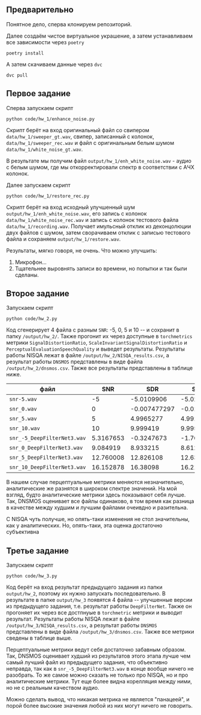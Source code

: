## Предварительно
Понятное дело, сперва клонируем репозиторий.

Далее создаём чистое виртуальное украшение, а затем устанавливаем все зависимости через `poetry`

```
poetry install
```

А затем скачиваем данные через `dvc`

```
dvc pull
```

## Первое задание

Сперва запускаем скрипт

```
python code/hw_1/enhance_noise.py
```
Скрипт берёт на вход оригинальный файл со свипером `data/hw_1/sweeper_gt.wav`, свипер, записанный с колонок, `data/hw_1/sweeper_rec.wav` и файл с оригинальным белым шумом `data/hw_1/white_noise_gt.wav`.

В результате мы получим файл `output/hw_1/enh_white_noise.wav` - аудио с белым шумом, где мы откорректировали спектр в соответствии с АЧХ колонок.

Далее запускаем скрипт

```
python code/hw_1/restore_rec.py
```

Скрипт берёт на вход исходный улучшенный шум `output/hw_1/enh_white_noise.wav`, его запись с колонок `data/hw_1/white_noise_rec.wav` и запись с колонок тестового файла `data/hw_1/recording.wav`. Получает имульсный отклик из деконцолюции двух файлов с шумом, затем сворачиваем отклик с записью тестового файла и сохраняем `output/hw_1/restore.wav`.

Результаты, мягко говоря, не очень. Что можно улучшить:

1. Микрофон...
2. Тщательнее выровнять записи во времени, но попытки и так были сделаны.

## Второе задание

Запускаем скрипт

```
python code/hw_2.py
```

Код сгенерирует 4 файла с разным `SNR`: -5, 0, 5 и 10 -- и сохранит в папку
`/output/hw_2/`. Также прогонит их через доступные в `torchmetrics` метрики
`SignalDistortionRatio`, `ScaleInvariantSignalDistortionRatio` и
`PerceptualEvaluationSpeechQuality` и выведет результаты. Результаты работы
NISQA лежат в файле `/output/hw_2/NISQA_results.csv`, а результат работы `DNSMOS` представлены в виде
файла `/output/hw_2/dnsmos.csv`. Также все результаты представлены в таблице
ниже.




| файл | SNR | SDR | SI-SDR | PESQ | NISQA(mos_pred) | NISQA(noi_pred) | NISQA(dis_pred) | NISQA(col_pred) | NISQA(loud_pred) | DNSMOS | MOS |
| --- | --- | --- | --- | --- | --- | --- | --- | --- | --- | --- | --- |
| `snr-5.wav` | -5 | -5.0109906 | -5.026846 | 1.063826 | 0.68706834 | 1.3495014 | 2.8681333 | 1.3250866 | 1.4882853 | 2.305998 | 1 |
| `snr_0.wav` | 0 | -0.007477297 | -0.015080672 | 1.0710368 | 1.0275223 | 1.3248811 | 4.1299486 | 2.758282 | 2.3072891 | 2.40894 | 2 |
| `snr_5.wav` | 5 | 4.9965277 | 4.9915285 | 1.1423959 | 1.8978573 | 1.2495964 | 4.3652115 | 3.3259141 | 3.027142 | 2.67619 | 2 |
| `snr_10.wav` | 10 | 9.999419 | 9.995243 | 1.3214328 | 2.3220136 | 1.4812186 | 4.490019 | 3.8426468 | 3.3288708 | 3.061875 | 4 |
| `snr_-5_DeepFilterNet3.wav` | 5.3167653 | -0.3247673 | -1.7007704 | 1.1593353 | 3.0952358 | 3.0875075 | 4.0781465 | 3.6955316 | 3.8067248 | 3.363556 | 1 |
| `snr_0_DeepFilterNet3.wav` | 9.084919 | 8.933215 | 8.612325 | 1.7562816 | 3.9001713 | 3.557959 | 4.28046 | 4.0747895 | 4.150477 | 3.84388 | 1 |
| `snr_5_DeepFilterNet3.wav` | 12.760008 | 12.826108 | 12.638403 | 2.2123663 | 4.40212 | 4.252387 | 4.4855533 | 4.2658296 | 4.411184 | 3.96980 | 4 |
| `snr_10_DeepFilterNet3.wav` | 16.152878 | 16.38098 | 16.21658 | 2.6651316 | 4.507142 | 4.1689267 | 4.543676 | 4.2390294 | 4.4209867 | 4.09963 | 5 |


В нашем случае перцептуальные метрики меняются незначительно, аналитические же разнятся в широком спектре значений. На мой взгляд, будто аналитические метрики здесь показывают себя лучше. Так, DNSMOS оценивает все файлы одинаково, в том время как разница в качестве между худшим и лучшим файлами очеивдно и разительна.

С NISQA чуть получше, но опять-таки изменения не стол значительны, как у аналитических. Но, опять-таки, эта оценка достаточно субъективна

## Третье задание

Запускаем скрипт

```
python code/hw_3.py
```

Код берёт на вход результат предыдущего задания из папки `output/hw_2`, поэтому их нужно запускать последовательно. В результате в папке `output/hw_3` появятся 4 файла -- улучшенные версии из предыдущего задания, т.е. результат работы `DeepFilterNet`. Также он прогоняет их через все достпнуые в `torchmetric` метрики и выводит результат. Результаты работы NISQA лежат в файле `/output/hw_3/NISQA_results.csv`, а результат работы `DNSMOS` представлены в виде файла `/output/hw_3/dnsmos.csv`.  Также все метрики сведены в таблице выше.

Перцептуальные метрики ведут себя достаточно забавным образом. Так, DNSMOS оценивает худший из результатов этого этапа лучше чем самый лучший файл из предыдущего задания, что объективно неправда, так как в `snr_-5_DeepFilterNet3.wav` в конце вообще ничего не разобрать. То же самое можно сказать не только про NISQA, но и про аналитические метрики. Тут еще более видна корелляция между ними, но не с реальным качеством аудио.

Можно сделать вывод, что никакая метрика не является "панацеей", и порой более высокие значения любой из них могут ничего не говорить.

